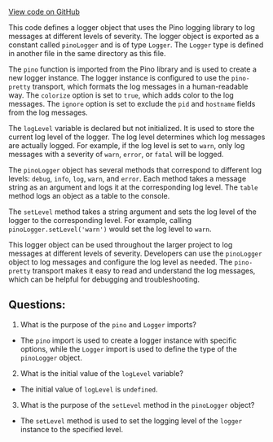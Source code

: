 [View code on GitHub](https://github.com/golemfactory/yajsapi/utils/pinoLogger.ts)

This code defines a logger object that uses the Pino logging library to log messages at different levels of severity. The logger object is exported as a constant called `pinoLogger` and is of type `Logger`. The `Logger` type is defined in another file in the same directory as this file.

The `pino` function is imported from the Pino library and is used to create a new logger instance. The logger instance is configured to use the `pino-pretty` transport, which formats the log messages in a human-readable way. The `colorize` option is set to `true`, which adds color to the log messages. The `ignore` option is set to exclude the `pid` and `hostname` fields from the log messages.

The `logLevel` variable is declared but not initialized. It is used to store the current log level of the logger. The log level determines which log messages are actually logged. For example, if the log level is set to `warn`, only log messages with a severity of `warn`, `error`, or `fatal` will be logged.

The `pinoLogger` object has several methods that correspond to different log levels: `debug`, `info`, `log`, `warn`, and `error`. Each method takes a message string as an argument and logs it at the corresponding log level. The `table` method logs an object as a table to the console.

The `setLevel` method takes a string argument and sets the log level of the logger to the corresponding level. For example, calling `pinoLogger.setLevel('warn')` would set the log level to `warn`.

This logger object can be used throughout the larger project to log messages at different levels of severity. Developers can use the `pinoLogger` object to log messages and configure the log level as needed. The `pino-pretty` transport makes it easy to read and understand the log messages, which can be helpful for debugging and troubleshooting.
## Questions: 
 1. What is the purpose of the `pino` and `Logger` imports?
- The `pino` import is used to create a logger instance with specific options, while the `Logger` import is used to define the type of the `pinoLogger` object.
2. What is the initial value of the `logLevel` variable?
- The initial value of `logLevel` is `undefined`.
3. What is the purpose of the `setLevel` method in the `pinoLogger` object?
- The `setLevel` method is used to set the logging level of the `logger` instance to the specified level.